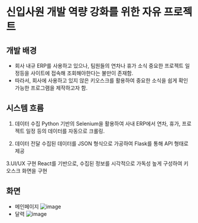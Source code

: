 # 신입사원 개발 역량 강화를 위한 자유 프로젝트

## 개발 배경
- 회사 내규 ERP를 사용하고 있으나, 팀원들의 연차나 휴가 소식 중요한 프로젝트 일정등을 사이트에 접속해 조회해야한다는 불만이 존재함.
- 따라서, 회사에 사용하고 있지 않은 키오스크를 활용하여 중요한 소식을 쉽게 확인 가능한 프로그램을 제작하고자 함.

## 시스템 흐름
1. 데이터 수집
Python 기반의 Selenium을 활용하여 사내 ERP에서 연차, 휴가, 프로젝트 일정 등의 데이터를 자동으로 크롤링.

2. 데이터 전달
수집된 데이터를 JSON 형식으로 가공하여 Flask를 통해 API 형태로 제공

3.UI/UX 구현
React를 기반으로, 수집된 정보를 시각적으로 가독성 높게 구성하여 키오스크 화면을 구현

## 화면
- 메인페이지
![image](https://github.com/user-attachments/assets/d277ee4c-08ed-4f08-9beb-49934dd65267)
- 달력
![image](https://github.com/user-attachments/assets/e4ef5179-f832-4628-bdfc-1f48b6ecfb2c)

